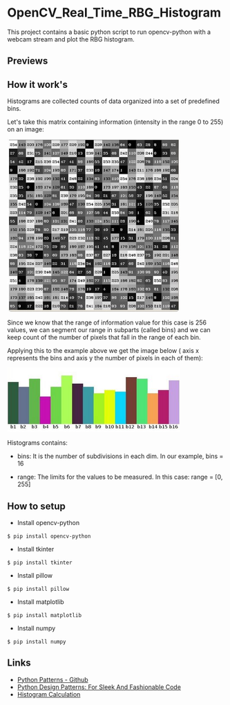 # OpenCV_Real_Time_RBG_Histogram
This project contains a basic python script to run opencv-python with a webcam stream and plot the RBG histogram.

## Previews


## How it work's
Histograms are collected counts of data organized into a set of predefined bins.

Let's take this matrix containing information (intensity in the range 0 to 255) on an image:

![Matrix](./documentation/Matrix.jpg?raw=true"Matrix")

Since we know that the range of information value for this case is 256 values, we can segment our range in subparts (called bins) and we can keep count of the number of pixels that fall in the range of each bin.

Applying this to the example above we get the image below ( axis x represents the bins and axis y the number of pixels in each of them):

![Bin](./documentation/Bin.jpg?raw=true"Bin")

Histograms contains:

- bins: It is the number of subdivisions in each dim. In our example, bins = 16

- range: The limits for the values to be measured. In this case: range = [0, 255]

## How to setup
- Install opencv-python
```
$ pip install opencv-python
```

- Install tkinter
```
$ pip install tkinter
```

- Install pillow
```
$ pip install pillow
```

- Install matplotlib
```
$ pip install matplotlib
```

- Install numpy
```
$ pip install numpy
```

## Links
- [Python Patterns - Github](https://github.com/faif/python-patterns)
- [Python Design Patterns: For Sleek And Fashionable Code](https://www.toptal.com/python/python-design-patterns)
- [Histogram Calculation](https://docs.opencv.org/2.4/doc/tutorials/imgproc/histograms/histogram_calculation/histogram_calculation.html)
